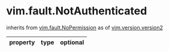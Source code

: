 vim.fault.NotAuthenticated
==========================
inherits from [vim.fault.NoPermission](docs/vim.fault.NoPermission.md)
as of [vim.version.version2](docs/vim.version.md)

| property | type | optional |
|:---------|:-----|:---------|
